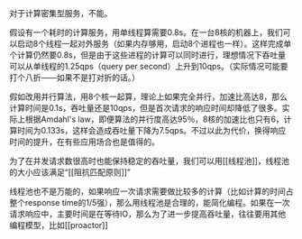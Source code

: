 对于计算密集型服务，不能。

假设有一个耗时的计算服务，用单线程算需要0.8s。在一台8核的机器上，我们可以启动8个线程一起对外服务（如果内存够用，启动8个进程也一样）。这样完成单个计算仍然要0.8s，但是由于这些进程的计算可以同时进行，理想情况下吞吐量可以从单线程的1.25qps（query per second）上升到10qps。（实际情况可能要打个八折——如果不是打对折的话。）

假如改用并行算法，用8个核一起算，理论上如果完全并行，加速比高达8，那么计算时间是0.1s，吞吐量还是10qps，但是首次请求的响应时间却降低了很多。实际上根据Amdahl's law，即便算法的并行度高达95％，8核的加速比也只有6，计算时间为0.133s，这样会造成吞吐量下降为7.5qps。不过以此为代价，换得响应时间的提升，在有些应用场合也是值得的。


为了在并发请求数很高时也能保持稳定的吞吐量，我们可以用[[线程池]]，线程池的大小应该满足“[[阻抗匹配原则]]”

线程池也不是万能的，如果响应一次请求需要做比较多的计算（比如计算的时间占整个response time的1/5强），那么用线程池是合理的，能简化编程。如果在一次请求响应中，主要时间是在等待IO，那么为了进一步提高吞吐量，往往要用其他编程模型，比如[[proactor]]